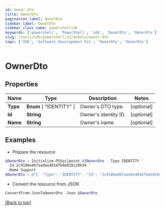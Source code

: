 ```yaml
---
id: owner-dto
title: OwnerDto
pagination_label: OwnerDto
sidebar_label: OwnerDto
sidebar_class_name: powershellsdk
keywords: ['powershell', 'PowerShell', 'sdk', 'OwnerDto', 'OwnerDto'] 
slug: /tools/sdk/powershell/v3/models/owner-dto
tags: ['SDK', 'Software Development Kit', 'OwnerDto', 'OwnerDto']
---
```



# OwnerDto

## Properties

Name | Type | Description | Notes
------------ | ------------- | ------------- | -------------
**Type** |  **Enum** [  "IDENTITY" ] | Owner's DTO type. | [optional] 
**Id** | **String** | Owner's identity ID. | [optional] 
**Name** | **String** | Owner's name. | [optional] 

## Examples

- Prepare the resource
```powershell
$OwnerDto = Initialize-PSSailpoint.V3OwnerDto  -Type IDENTITY `
 -Id 2c9180a46faadee4016fb4e018c20639 `
 -Name Support
$OwnerDto = @"{  "Type": "IDENTITY", "Id": "2c9180a46faadee4016fb4e018c20639", "Name": "Support" }"@
```

- Convert the resource from JSON
```powershell
ConvertFrom-JsonToOwnerDto -Json $OwnerDto
```


[[Back to top]](#) 

